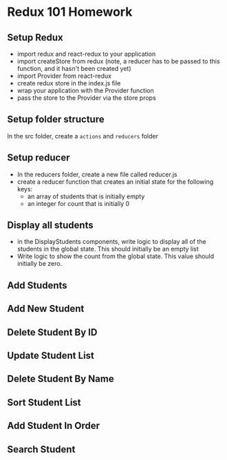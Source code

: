 # Redux 101 Homework

## Setup Redux
- import redux and react-redux to your application
- import createStore from redux (note, a reducer has to be passed to this function, and it hasn't been created yet)
- import Provider from react-redux
- create redux store in the index.js file 
- wrap your application with the Provider function 
- pass the store to the Provider via the store props


## Setup folder structure

In the src folder, create a `actions` and `reducers` folder 

## Setup reducer 
- In the reducers folder, create a new file called reducer.js 
- create a reducer function that creates an initial state for the following keys:
    - an array of students that is initially empty
    - an integer for count that is initially 0

## Display all students
- in the DisplayStudents components, write logic to display all of the students in the global state. This should initially be an empty list
- Write logic to show the count from the global state. This value should initially be zero.


## Add Students 

## Add New Student 

## Delete Student By ID 

## Update Student List 

## Delete Student By Name

## Sort Student List 

## Add Student In Order 

## Search Student
